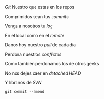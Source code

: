 _Git_ Nuestro que estas en los repos

Comprimidos sean tus _commits_

Venga a nosotros tu _log_

En el local como en el _remote_

Danos hoy nuestro _pull_ de cada día

Perdona nuestros _conflictos_

Como también perdonamos los de otros geeks

No nos dejes caer en _detached HEAD_

Y líbranos de _SVN_

`git commit --amend`
